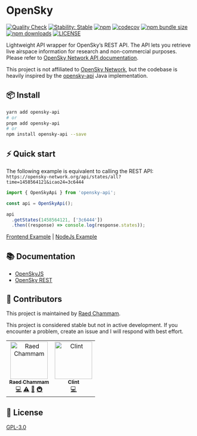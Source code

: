 # OpenSky

[![Quality Check](https://github.com/raed667/opensky-api/actions/workflows/ci.yml/badge.svg)](https://github.com/raed667/opensky-api/actions/workflows/ci.yml)
[![Stability: Stable](https://img.shields.io/badge/stability-stable-brightgreen.svg)](https://raed667.github.io/opensky-api/globals.html)
[![npm](https://img.shields.io/npm/v/opensky-api)](https://www.npmjs.com/package/opensky-api)
[![codecov](https://codecov.io/gh/raed667/opensky-api/branch/main/graph/badge.svg?token=NDV86JJG7V)](https://codecov.io/gh/raed667/opensky-api)
[![npm bundle size](https://img.shields.io/bundlephobia/minzip/opensky-api)](https://www.npmjs.com/package/opensky-api)
[![npm downloads](https://img.shields.io/npm/dt/opensky-api)](https://www.npmjs.com/package/opensky-api)
[![LICENSE](https://img.shields.io/npm/l/opensky-api)](https://github.com/raed667/opensky-api/blob/main/LICENSE)

Lightweight API wrapper for OpenSky’s REST API. The API lets you retrieve live airspace information for research and non-commercial purposes. Please refer to [OpenSky Network API documentation](https://openskynetwork.github.io/opensky-api/index.html).

This project is not affiliated to [OpenSky Network](https://github.com/openskynetwork), but the codebase is heavily inspired by the [opensky-api](https://github.com/openskynetwork/opensky-api) Java implementation.

## 📦 Install

```sh
yarn add opensky-api
# or
pnpm add opensky-api
# or
npm install opensky-api --save
```

## ⚡️ Quick start

The following example is equivalent to calling the REST API: `https://opensky-network.org/api/states/all?time=1458564121&icao24=3c6444`

```ts
import { OpenSkyApi } from 'opensky-api';

const api = OpenSkyApi();

api
  .getStates(1458564121, ['3c6444'])
  .then((response) => console.log(response.states));
```

[Frontend Example](https://codesandbox.io/s/stoic-keldysh-y0mj7o?file=/src/App.js) | [NodeJs Example](https://codesandbox.io/s/billowing-glitter-l2nj36?file=/routes/index.js)

## 📚 Documentation

- [OpenSkyJS](https://raed667.github.io/opensky-api/)
- [OpenSky REST](https://openskynetwork.github.io/opensky-api/rest.html)

## 👥 Contributors

This project is maintained by [Raed Chammam](https://raed.dev).

This project is considered stable but not in active development. If you encounter a problem, create an issue and I will respond with best effort.

<!-- ALL-CONTRIBUTORS-LIST:START - Do not remove or modify this section -->
<!-- prettier-ignore-start -->
<!-- markdownlint-disable -->
<table>
  <tbody>
    <tr>
      <td align="center"><a href="https://raed.dev"><img src="https://avatars.githubusercontent.com/u/1442690?v=4?s=100" width="100px;" alt="Raed Chammam"/><br /><sub><b>Raed Chammam</b></sub></a><br /><a href="https://github.com/raed667/opensky-api/commits?author=Raed667" title="Code">💻</a> <a href="https://github.com/raed667/opensky-api/commits?author=Raed667" title="Tests">⚠️</a> <a href="https://github.com/raed667/opensky-api/commits?author=Raed667" title="Documentation">📖</a> <a href="#infra-Raed667" title="Infrastructure (Hosting, Build-Tools, etc)">🚇</a></td>
      <td align="center"><a href="https://github.com/howellcc"><img src="https://avatars.githubusercontent.com/u/1156320?v=4?s=100" width="100px;" alt="Clint"/><br /><sub><b>Clint</b></sub></a><br /><a href="https://github.com/raed667/opensky-api/commits?author=howellcc" title="Code">💻</a></td>
    </tr>
  </tbody>
</table>

<!-- markdownlint-restore -->
<!-- prettier-ignore-end -->

<!-- ALL-CONTRIBUTORS-LIST:END -->

## 📜 License

[GPL-3.0](LICENSE)
